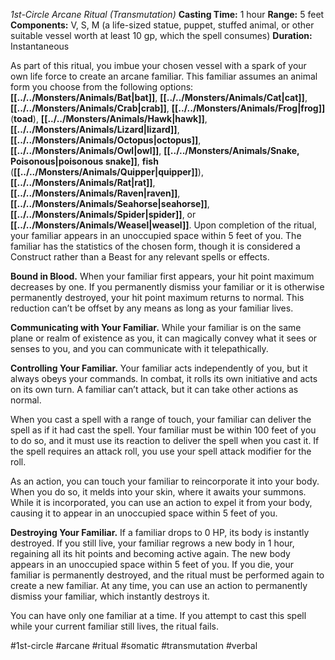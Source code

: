 *1st-Circle Arcane Ritual (Transmutation)*
**Casting Time:** 1 hour
**Range:** 5 feet
**Components:** V, S, M (a life-sized statue, puppet, stuffed animal, or other suitable vessel worth at least 10 gp, which the spell consumes)
**Duration:** Instantaneous

As part of this ritual, you imbue your chosen vessel with a spark of your own life force to create an arcane familiar. This familiar assumes an animal form you choose from the following options: **[[../../Monsters/Animals/Bat|bat]]**, **[[../../Monsters/Animals/Cat|cat]]**, **[[../../Monsters/Animals/Crab|crab]]**, **[[../../Monsters/Animals/Frog|frog]]** (**toad**), **[[../../Monsters/Animals/Hawk|hawk]]**, **[[../../Monsters/Animals/Lizard|lizard]]**, **[[../../Monsters/Animals/Octopus|octopus]]**, **[[../../Monsters/Animals/Owl|owl]]**, **[[../../Monsters/Animals/Snake, Poisonous|poisonous snake]]**, **fish** (**[[../../Monsters/Animals/Quipper|quipper]]**), **[[../../Monsters/Animals/Rat|rat]]**, **[[../../Monsters/Animals/Raven|raven]]**, **[[../../Monsters/Animals/Seahorse|seahorse]]**, **[[../../Monsters/Animals/Spider|spider]]**, or **[[../../Monsters/Animals/Weasel|weasel]]**. Upon completion of the ritual, your familiar appears in an unoccupied space within 5 feet of you. The familiar has the statistics of the chosen form, though it is considered a Construct rather than a Beast for any relevant spells or effects.

**Bound in Blood.** When your familiar first appears, your hit point maximum decreases by one. If you permanently dismiss your familiar or it is otherwise permanently destroyed, your hit point maximum returns to normal. This reduction can’t be offset by any means as long as your familiar lives.

**Communicating with Your Familiar.** While your familiar is on the same plane or realm of existence as you, it can magically convey what it sees or senses to you, and you can communicate with it telepathically.

**Controlling Your Familiar.** Your familiar acts independently of you, but it always obeys your commands. In combat, it rolls its own initiative and acts on its own turn. A familiar can’t attack, but it can take other actions as normal.

When you cast a spell with a range of touch, your familiar can deliver the spell as if it had cast the spell. Your familiar must be within 100 feet of you to do so, and it must use its reaction to deliver the spell when you cast it. If the spell requires an attack roll, you use your spell attack modifier for the roll.

As an action, you can touch your familiar to reincorporate it into your body. When you do so, it melds into your skin, where it awaits your summons. While it is incorporated, you can use an action to expel it from your body, causing it to appear in an unoccupied space within 5 feet of you.

**Destroying Your Familiar.** If a familiar drops to 0 HP, its body is instantly destroyed. If you still live, your familiar regrows a new body in 1 hour, regaining all its hit points and becoming active again. The new body appears in an unoccupied space within 5 feet of you. If you die, your familiar is permanently destroyed, and the ritual must be performed again to create a new familiar. At any time, you can use an action to permanently dismiss your familiar, which instantly destroys it.

You can have only one familiar at a time. If you attempt to cast this spell while your current familiar still lives, the ritual fails.

#1st-circle #arcane #ritual #somatic #transmutation #verbal
